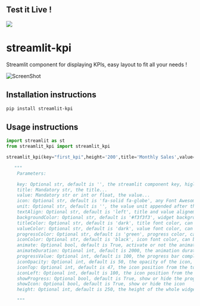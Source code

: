 ## Test it Live !
<a href="https://aalteirac-kpi.streamlit.app/" title="3d-badge"><img src="https://static.streamlit.io/badges/streamlit_badge_black_white.svg"></a><br>

# streamlit-kpi

Streamlit component for displaying KPIs, easy layout to fit all your needs !

![ScreenShot](https://raw.githubusercontent.com/aalteirac/streamlit-kpi/master/screen.png)

## Installation instructions 

```sh
pip install streamlit-kpi
```

## Usage instructions

```python
import streamlit as st
from streamlit_kpi import streamlit_kpi

streamlit_kpi(key="first_kpi",height='200',title='Monthly Sales',value=25000,icon='fa-solid fa-globe',progressValue=100,unit='K€')

   """
    Parameters:

    key: Optional str, default is '', the streamlit component key, higly recommended 
    title: Mandatory str, the title...
    value: Mandatory str or int or float, the value...
    icon: Optional str, default is 'fa-solid fa-globe', any Font Awesome class (v6.3). See https://fontawesome.com/search?o=r&m=free
    unit: Optional str, default is '', the value unit appended after the value
    textAlign: Optional str, default is 'left', title and value alignement
    backgroundColor: Optional str, default is '#f3f3f3', widget background color can be str like blue, orange, transparent... or HEX color
    titleColor: Optional str, default is 'dark', title font color, can be str like blue, orange... or HEX color
    valueColor: Optional str, default is 'dark', value font color, can be str like blue, orange... or HEX color
    progressColor: Optional str, default is 'green', progress color, can be str like blue, orange... or HEX color
    iconColor: Optional str, default is 'black', icon font color, can be str like blue, orange... or HEX color
    animate: Optional bool, default is True, activate or not the animation
    animateDuration: Optional int, default is 2000, the animation duration in milliseconds
    progressValue: Optional int, default is 100, the progress bar completion, from 0 to 100
    iconOpacity: Optional int, default is 50, the opacity of the icon, from 0 to 100, 0 is invisible
    iconTop: Optional int, default is 47, the icon position from the top, from 0 to 100
    iconLeft: Optional int, default is 100, the icon position from the left, from 0 to 100
    showProgress: Optional bool, default is True, show or hide the progress bar
    showIcon: Optional bool, default is True, show or hide the icon
    height: Optional int, default is 250, the height of the whole widget

    """

```


